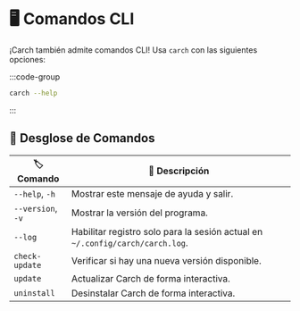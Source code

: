 # 🖥️ Comandos CLI

¡Carch también admite comandos CLI! Usa `carch` con las siguientes opciones:

:::code-group

```sh [⚙️ CLI]
carch --help
```

:::

## 🔧 Desglose de Comandos

| 🏷️ Comando         | 📄 Descripción                                                                              |
|--------------------|----------------------------------------------------------------------------------------------|
| `--help`, `-h`     | Mostrar este mensaje de ayuda y salir.                                                      |
| `--version`, `-v`  | Mostrar la versión del programa.                                                            |
| `--log`            | Habilitar registro solo para la sesión actual en `~/.config/carch/carch.log`.              |
| `check-update`     | Verificar si hay una nueva versión disponible.                                              |
| `update`           | Actualizar Carch de forma interactiva.                                                      |
| `uninstall`        | Desinstalar Carch de forma interactiva.